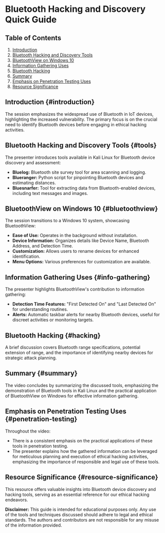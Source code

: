 # Bluetooth Hacking and Discovery Quick Guide

## Table of Contents

1. [Introduction](#introduction)
2. [Bluetooth Hacking and Discovery Tools](#tools)
3. [BluetoothView on Windows 10](#bluetoothview)
4. [Information Gathering Uses](#info-gathering)
5. [Bluetooth Hacking](#hacking)
6. [Summary](#summary)
7. [Emphasis on Penetration Testing Uses](#penetration-testing)
8. [Resource Significance](#resource-significance)

## Introduction {#introduction}

The session emphasizes the widespread use of Bluetooth in IoT devices, highlighting the increased vulnerability. The primary focus is on the crucial need to identify Bluetooth devices before engaging in ethical hacking activities.

## Bluetooth Hacking and Discovery Tools {#tools}

The presenter introduces tools available in Kali Linux for Bluetooth device discovery and assessment:

- **Bluelog:** Bluetooth site survey tool for area scanning and logging.
- **Blueranger:** Python script for pinpointing Bluetooth devices and estimating distances.
- **Bluesnarfer:** Tool for extracting data from Bluetooth-enabled devices, including text messages and images.

## BluetoothView on Windows 10 {#bluetoothview}

The session transitions to a Windows 10 system, showcasing BluetoothView:

- **Ease of Use:** Operates in the background without installation.
- **Device Information:** Organizes details like Device Name, Bluetooth Address, and Detection Time.
- **Customization:** Allows users to rename devices for enhanced identification.
- **Menu Options:** Various preferences for customization are available.

## Information Gathering Uses {#info-gathering}

The presenter highlights BluetoothView's contribution to information gathering:

- **Detection Time Features:** "First Detected On" and "Last Detected On" for understanding routines.
- **Alerts:** Automatic taskbar alerts for nearby Bluetooth devices, useful for discreet activities or monitoring targets.

## Bluetooth Hacking {#hacking}

A brief discussion covers Bluetooth range specifications, potential extension of range, and the importance of identifying nearby devices for strategic attack planning.

## Summary {#summary}

The video concludes by summarizing the discussed tools, emphasizing the demonstration of Bluetooth tools in Kali Linux and the practical application of BluetoothView on Windows for effective information gathering.

## Emphasis on Penetration Testing Uses {#penetration-testing}

Throughout the video:

- There is a consistent emphasis on the practical applications of these tools in penetration testing.
- The presenter explains how the gathered information can be leveraged for meticulous planning and execution of ethical hacking activities, emphasizing the importance of responsible and legal use of these tools.

## Resource Significance {#resource-significance}

This resource offers valuable insights into Bluetooth device discovery and hacking tools, serving as an essential reference for our ethical hacking endeavors.

**Disclaimer:** This guide is intended for educational purposes only. Any use of the tools and techniques discussed should adhere to legal and ethical standards. The authors and contributors are not responsible for any misuse of the information provided.
